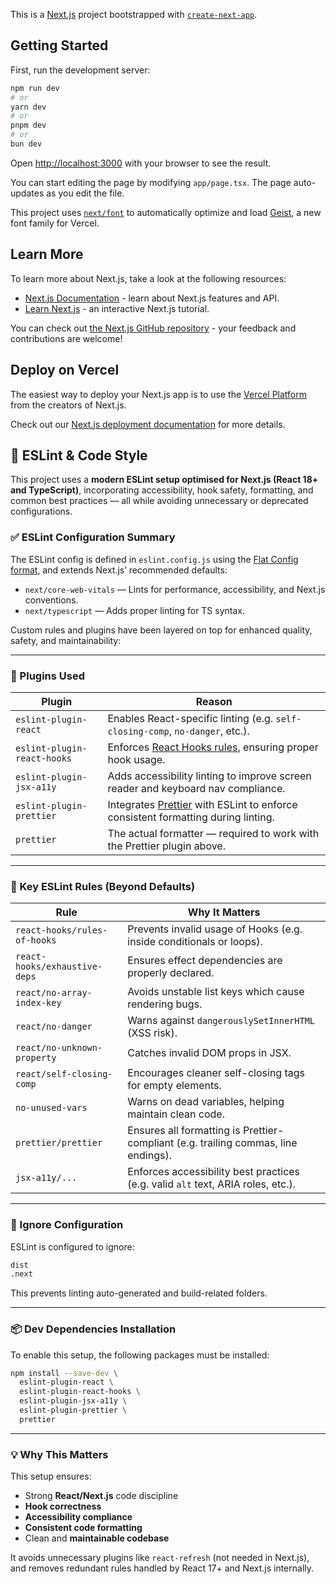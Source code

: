 This is a [Next.js](https://nextjs.org) project bootstrapped with [`create-next-app`](https://nextjs.org/docs/app/api-reference/cli/create-next-app).

## Getting Started

First, run the development server:

```bash
npm run dev
# or
yarn dev
# or
pnpm dev
# or
bun dev
```

Open [http://localhost:3000](http://localhost:3000) with your browser to see the result.

You can start editing the page by modifying `app/page.tsx`. The page auto-updates as you edit the file.

This project uses [`next/font`](https://nextjs.org/docs/app/building-your-application/optimizing/fonts) to automatically optimize and load [Geist](https://vercel.com/font), a new font family for Vercel.

## Learn More

To learn more about Next.js, take a look at the following resources:

- [Next.js Documentation](https://nextjs.org/docs) - learn about Next.js features and API.
- [Learn Next.js](https://nextjs.org/learn) - an interactive Next.js tutorial.

You can check out [the Next.js GitHub repository](https://github.com/vercel/next.js) - your feedback and contributions are welcome!

## Deploy on Vercel

The easiest way to deploy your Next.js app is to use the [Vercel Platform](https://vercel.com/new?utm_medium=default-template&filter=next.js&utm_source=create-next-app&utm_campaign=create-next-app-readme) from the creators of Next.js.

Check out our [Next.js deployment documentation](https://nextjs.org/docs/app/building-your-application/deploying) for more details.

## 🧹 ESLint & Code Style

This project uses a **modern ESLint setup optimised for Next.js (React 18+ and TypeScript)**, incorporating accessibility, hook safety, formatting, and common best practices — all while avoiding unnecessary or deprecated configurations.

### ✅ ESLint Configuration Summary

The ESLint config is defined in `eslint.config.js` using the [Flat Config format](https://eslint.org/docs/latest/use/configure/configuration-files-new), and extends Next.js’ recommended defaults:

- `next/core-web-vitals` — Lints for performance, accessibility, and Next.js conventions.
- `next/typescript` — Adds proper linting for TS syntax.

Custom rules and plugins have been layered on top for enhanced quality, safety, and maintainability:

---

### 🔌 Plugins Used

| Plugin                      | Reason                                                                                                   |
| --------------------------- | -------------------------------------------------------------------------------------------------------- |
| `eslint-plugin-react`       | Enables React-specific linting (e.g. `self-closing-comp`, `no-danger`, etc.).                            |
| `eslint-plugin-react-hooks` | Enforces [React Hooks rules](https://reactjs.org/docs/hooks-rules.html), ensuring proper hook usage.     |
| `eslint-plugin-jsx-a11y`    | Adds accessibility linting to improve screen reader and keyboard nav compliance.                         |
| `eslint-plugin-prettier`    | Integrates [Prettier](https://prettier.io/) with ESLint to enforce consistent formatting during linting. |
| `prettier`                  | The actual formatter — required to work with the Prettier plugin above.                                  |

---

### 📜 Key ESLint Rules (Beyond Defaults)

| Rule                          | Why It Matters                                                                     |
| ----------------------------- | ---------------------------------------------------------------------------------- |
| `react-hooks/rules-of-hooks`  | Prevents invalid usage of Hooks (e.g. inside conditionals or loops).               |
| `react-hooks/exhaustive-deps` | Ensures effect dependencies are properly declared.                                 |
| `react/no-array-index-key`    | Avoids unstable list keys which cause rendering bugs.                              |
| `react/no-danger`             | Warns against `dangerouslySetInnerHTML` (XSS risk).                                |
| `react/no-unknown-property`   | Catches invalid DOM props in JSX.                                                  |
| `react/self-closing-comp`     | Encourages cleaner self-closing tags for empty elements.                           |
| `no-unused-vars`              | Warns on dead variables, helping maintain clean code.                              |
| `prettier/prettier`           | Ensures all formatting is Prettier-compliant (e.g. trailing commas, line endings). |
| `jsx-a11y/...`                | Enforces accessibility best practices (e.g. valid `alt` text, ARIA roles, etc.).   |

---

### 📂 Ignore Configuration

ESLint is configured to ignore:

```txt
dist
.next
```

This prevents linting auto-generated and build-related folders.

---

### 📦 Dev Dependencies Installation

To enable this setup, the following packages must be installed:

```bash
npm install --save-dev \
  eslint-plugin-react \
  eslint-plugin-react-hooks \
  eslint-plugin-jsx-a11y \
  eslint-plugin-prettier \
  prettier
```

---

### 💡 Why This Matters

This setup ensures:

- Strong **React/Next.js** code discipline
- **Hook correctness**
- **Accessibility compliance**
- **Consistent code formatting**
- Clean and **maintainable codebase**

It avoids unnecessary plugins like `react-refresh` (not needed in Next.js), and removes redundant rules handled by React 17+ and Next.js internally.
